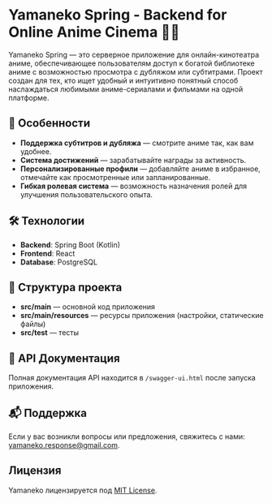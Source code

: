# Yamaneko Spring - Backend for Online Anime Cinema 🎥🎌

Yamaneko Spring — это серверное приложение для онлайн-кинотеатра аниме, обеспечивающее пользователям доступ к богатой библиотеке аниме с возможностью просмотра с дубляжом или субтитрами. Проект создан для тех, кто ищет удобный и интуитивно понятный способ наслаждаться любимыми аниме-сериалами и фильмами на одной платформе.

## 🚀 Особенности

- **Поддержка субтитров и дубляжа** — смотрите аниме так, как вам удобнее.
- **Система достижений** — зарабатывайте награды за активность.
- **Персонализированные профили** — добавляйте аниме в избранное, отмечайте как просмотренные или запланированные.
- **Гибкая ролевая система** — возможность назначения ролей для улучшения пользовательского опыта.

## 🛠 Технологии

- **Backend**: Spring Boot (Kotlin)
- **Frontend**: React
- **Database**: PostgreSQL

## 📂 Структура проекта

- **src/main** — основной код приложения
- **src/main/resources** — ресурсы приложения (настройки, статические файлы)
- **src/test** — тесты

## 📄 API Документация

Полная документация API находится в `/swagger-ui.html` после запуска приложения.

## 📬 Поддержка

Если у вас возникли вопросы или предложения, свяжитесь с нами: [yamaneko.response@gmail.com](mailto:yamaneko.response@gmail.com).

## Лицензия

Yamaneko лицензируется под [MIT License](LICENSE).
